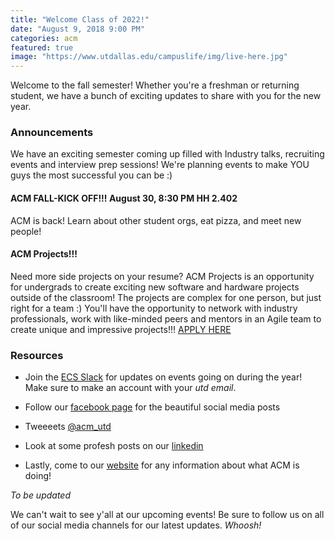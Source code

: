 ```yaml
---
title: "Welcome Class of 2022!"
date: "August 9, 2018 9:00 PM"
categories: acm
featured: true
image: "https://www.utdallas.edu/campuslife/img/live-here.jpg"
---
```


Welcome to the fall semester! Whether you're a freshman or returning student, we have a bunch of exciting updates to share with you for the new year.

<!--more-->

### Announcements
We have an exciting semester coming up filled with Industry talks, recruiting events and interview prep sessions!
We're planning events to make YOU guys the most successful you can be :) 

#### ACM FALL-KICK OFF!!! August 30, 8:30 PM HH 2.402
ACM is back! Learn about other student orgs, eat pizza, and meet new people!

#### ACM Projects!!!
Need more side projects on your resume?
ACM Projects is an opportunity for undergrads to create exciting new software and hardware projects outside of the classroom! The projects are complex for one person, but just right for a team :) 
You'll have the opportunity to network with industry professionals, work with like-minded peers and mentors in an Agile team to create unique and impressive projects!!! 
[APPLY HERE](https://acmutd.typeform.com/to/DQS88x)


### Resources
* Join the [ECS Slack](http://www.ecsutd.slack.com) for updates on events going on during the year! Make sure to make an account with your *utd email*.

* Follow our [facebook page](https://www.facebook.com/acmatutd/) for the beautiful social media posts

* Tweeeets [@acm_utd](https://www.twitter.com/acm_utd)

* Look at some profesh posts on our [linkedin](https://www.linkedin.com/company/acmutd/)

* Lastly, come to our [website](https://www.acmutd.co) for any information about what ACM is doing! 

*To be updated*

We can't wait to see y'all at our upcoming events! 
Be sure to follow us on all of our social media channels for our latest updates. *Whoosh!*

